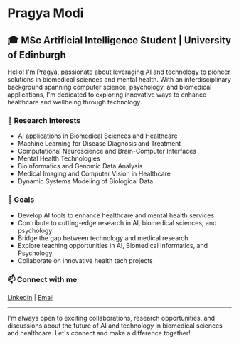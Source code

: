# Pragya Modi

## 🎓 MSc Artificial Intelligence Student | University of Edinburgh

Hello! I'm Pragya, passionate about leveraging AI and technology to pioneer solutions in biomedical sciences and mental health. With an interdisciplinary background spanning computer science, psychology, and biomedical applications, I'm dedicated to exploring innovative ways to enhance healthcare and wellbeing through technology.

### 🧠 Research Interests

- AI applications in Biomedical Sciences and Healthcare
- Machine Learning for Disease Diagnosis and Treatment
- Computational Neuroscience and Brain-Computer Interfaces
- Mental Health Technologies
- Bioinformatics and Genomic Data Analysis
- Medical Imaging and Computer Vision in Healthcare
- Dynamic Systems Modeling of Biological Data

### 🎯 Goals

- Develop AI tools to enhance healthcare and mental health services
- Contribute to cutting-edge research in AI, biomedical sciences, and psychology
- Bridge the gap between technology and medical research
- Explore teaching opportunities in AI, Biomedical Informatics, and Psychology
- Collaborate on innovative health tech projects

### 📫 Connect with me

[LinkedIn](https://www.linkedin.com/in/pragya-modi-873495137) | [Email](mailto:email@pragyamodi.com)

---

I'm always open to exciting collaborations, research opportunities, and discussions about the future of AI and technology in biomedical sciences and healthcare. Let's connect and make a difference together!
